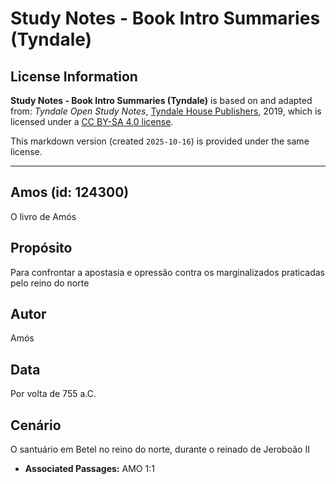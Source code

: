 # Study Notes - Book Intro Summaries (Tyndale)

## License Information

**Study Notes - Book Intro Summaries (Tyndale)** is based on and adapted from: _Tyndale Open Study Notes_, [Tyndale House Publishers](https://tyndaleopenresources.com/), 2019, which is licensed under a [CC BY-SA 4.0 license](https://creativecommons.org/licenses/by-sa/4.0/legalcode.en).

This markdown version (created `2025-10-16`) is provided under the same license.



--------------------------------

## Amos (id: 124300)

O livro de Amós

Propósito
---------

Para confrontar a apostasia e opressão contra os marginalizados praticadas pelo reino do norte

Autor
-----

Amós

Data
----

Por volta de 755 a.C.

Cenário
-------

O santuário em Betel no reino do norte, durante o reinado de Jeroboão II

* **Associated Passages:** AMO 1:1

